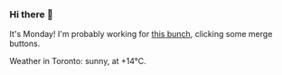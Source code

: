 ### Hi there :wave:

It's Monday! I'm probably working for [this bunch](https://github.com/kohofinancial), clicking some merge buttons.

Weather in Toronto: sunny, at +14°C.
